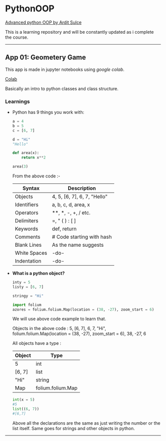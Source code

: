 # PythonOOP

[Advanced python OOP by Ardit Sulce](https://www.udemy.com/course/the-python-pro-course/)

This is a learning repository and will be constantly updated as i complete the course.

---

## App 01: Geometery Game

This app is made in jupyter notebooks using *google colab*.

[Colab](https://colab.research.google.com/drive/12vZFLA2pCE3zWKKs0mtR6ybIsWQDqA30?usp=sharing)

Basically an intro to python classes and class structure.

### Learnings

- Python has 9 things you work with:

    ```python
    a = 4
    b = 5
    c = [6, 7]

    d = "Hi"
    "Hello"

    def area(x):
        return x**2

    area(3)
    ```

    From the above code :-

    | Syntax | Description |
    | ------ | ----------- |
    | Objects | 4, 5, [6, 7], 6, 7, "Hello" |
    | Identifiers | a, b, c, d, area, x |
    | Operators | **, *, -, +, / etc. |
    | Delimiters | =, " ( ) : [ ] |
    | Keywords | def, return |
    | Comments | # Code starting with hash |
    | Blank Lines | As the name suggests |
    | White Spaces | -do- |
    | Indentation | -do- |

- **What is a python object?**
    
    ```python
    inty = 5
    listy = [6, 7]

    stringy = "Hi"

    import folium
    azores = folium.folium.Map(location = (38, -27), zoom_start = 6)
    ```

    We will use above code example to learn that.

    Objects in the above code : 5, [6, 7], 6, 7, "Hi", folium.folium.Map(location = (38, -27), zoom_start = 6), 38, -27, 6

    All objects have a type : 

    | Object | Type |
    | ------ | ---- |
    | 5 | int |
    | [6, 7] | list |
    | "Hi" | string |
    | Map | folium.folium.Map |

    ```python
    int(x = 5)
    #5
    list((6, 7))
    #[6,7]
    ```

    Above all the declarations are the same as just writing the number or the list itself. Same goes for strings and other objects in python.

---